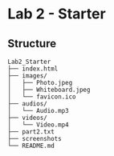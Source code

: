# Lab 2 - Starter

## Structure
```
Lab2_Starter
├── index.html
├── images/
│   ├── Photo.jpeg
│   ├── Whiteboard.jpeg
│   └── favicon.ico
├── audios/
│   └── Audio.mp3
├── videos/
│   └── Video.mp4
├── part2.txt
├── screenshots
└── README.md
```
